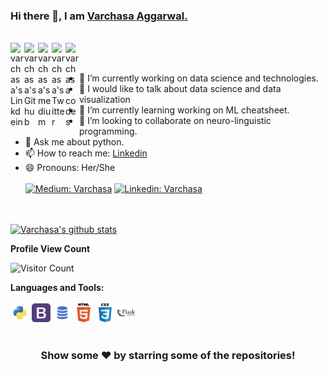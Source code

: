 ### Hi there 👋, I am [Varchasa Aggarwal.](https://varchasaaggarwal.herokuapp.com/)
<br>
<a href="https://linkedin.com/in/varchasaaggarwal06">
  <img align="left" alt="varchasa's Linkdein" width="22px" src="https://cdn.jsdelivr.net/npm/simple-icons@v3/icons/linkedin.svg" />
</a>
<a href="https://github.com/varchasa">
  <img align="left" alt="varchasa's Github" width="22px" src="https://cdn.jsdelivr.net/npm/simple-icons@v3/icons/github.svg" />
</a>
<a href="https://varchasaaggarwal.medium.com/">
  <img align="left" alt="varchasa's medium" width="22px" src="https://cdn.jsdelivr.net/npm/simple-icons@v3/icons/medium.svg" />
</a>
<a href="https://twitter.com/VarchasaA">
  <img align="left" alt="varchasa's Twitter" width="22px" src="https://cdn.jsdelivr.net/npm/simple-icons@v3/icons/twitter.svg" />
</a>
<a href ="https://www.youtube.com/channel/UC5PbY-7GMuFvG7ifMwbqe2A">
  <img align="left" alt="varchasa codes" width="22px" src="https://cdn.jsdelivr.net/npm/simple-icons@v3/icons/youtube.svg" />
 </a>
<br>
<br>

- 🔭 I’m currently working on data science and technologies.
- 💬 I would like to talk about data science and data visualization
- 🌱 I’m currently learning working on ML cheatsheet. 
- 👯 I’m looking to collaborate on neuro-linguistic programming.
- 💬 Ask me about python.
- 📫 How to reach me: [Linkedin](https://linkedin.com/in/varchasaaggarwal06)
- 😄 Pronouns: Her/She 
<br><br>
[![Medium: Varchasa](https://img.shields.io/badge/-Varchasa-green?style=for-the-badge&logo=Medium&logoColor=white&link=https://varchasaaggarwal.medium.com/)](https://varchasaaggarwal.medium.com/)
[![Linkedin: Varchasa](https://img.shields.io/badge/-Varchasa-blue?style=for-the-badge&logo=Linkedin&logoColor=white&link=https://www.linkedin.com/in/varchasaaggarwal06/)](https://www.linkedin.com/in/varchasaaggarwal06/)

<br><br>
[![Varchasa's github stats](https://github-readme-stats.vercel.app/api?username=varchasa)](https://github.com/varchasa/github-readme-stats)

<b>Profile View Count</b>

 ![Visitor Count](https://profile-counter.glitch.me/{varchasa}/count.svg)

**Languages and Tools:**  
<br>
<code><img height="30" src="https://raw.githubusercontent.com/github/explore/80688e429a7d4ef2fca1e82350fe8e3517d3494d/topics/python/python.png"></code>
<code><img height="30" src="https://raw.githubusercontent.com/github/explore/80688e429a7d4ef2fca1e82350fe8e3517d3494d/topics/bootstrap/bootstrap.png"></code>
<code><img height="30" src="https://raw.githubusercontent.com/github/explore/80688e429a7d4ef2fca1e82350fe8e3517d3494d/topics/sql/sql.png"></code>
<code><img height="30" src="https://raw.githubusercontent.com/github/explore/80688e429a7d4ef2fca1e82350fe8e3517d3494d/topics/html/html.png"></code>
<code><img height="30" src="https://raw.githubusercontent.com/github/explore/80688e429a7d4ef2fca1e82350fe8e3517d3494d/topics/css/css.png"></code>
<code><img height="30" src="https://raw.githubusercontent.com/github/explore/80688e429a7d4ef2fca1e82350fe8e3517d3494d/topics/flask/flask.png"></code>
<br><br>
<div align="center">

### Show some ❤️ by starring some of the repositories!

</div>
